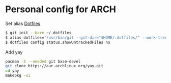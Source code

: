 # Personal config for ARCH

Set alias [Dotfiles](https://wiki.archlinux.org/title/Dotfiles)

```bash
$ git init --bare ~/.dotfiles
$ alias dotfiles='/usr/bin/git --git-dir="$HOME/.dotfiles/" --work-tree="$HOME"'
$ dotfiles config status.showUntrackedFiles no
```

Add yay
```bash
pacman -S --needed git base-devel
git clone https://aur.archlinux.org/yay.git
cd yay
makepkg -si
```

